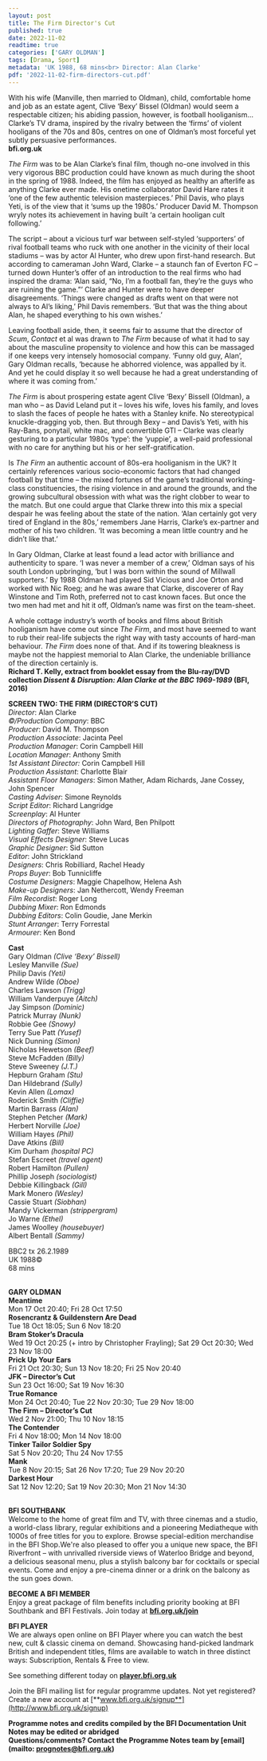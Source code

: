 ```yaml
---
layout: post
title: The Firm Director's Cut
published: true
date: 2022-11-02
readtime: true
categories: ['GARY OLDMAN']
tags: [Drama, Sport]
metadata: 'UK 1988, 68 mins<br> Director: Alan Clarke'
pdf: '2022-11-02-firm-directors-cut.pdf'
---
```


With his wife (Manville, then married to Oldman), child, comfortable home and job as an estate agent, Clive ‘Bexy’ Bissel (Oldman) would seem a respectable citizen; his abiding passion, however, is football hooliganism… Clarke’s TV drama, inspired by the rivalry between the ‘firms’ of violent hooligans of the 70s and 80s, centres on one of Oldman’s most forceful yet subtly persuasive performances.  
**bfi.org.uk**

_The Firm_ was to be Alan Clarke’s final film, though no-one involved in this very vigorous BBC production could have known as much during the shoot in the spring of 1988. Indeed, the film has enjoyed as healthy an afterlife as anything Clarke ever made. His onetime collaborator David Hare rates it ‘one of the few authentic television masterpieces.’ Phil Davis, who plays Yeti, is of the view that it ‘sums up the 1980s.’ Producer David M. Thompson wryly notes its achievement in having built ‘a certain hooligan cult following.’

The script – about a vicious turf war between self-styled ‘supporters’ of rival football teams who ruck with one another in the vicinity of their local stadiums – was by actor Al Hunter, who drew upon first-hand research. But according to cameraman John Ward, Clarke – a staunch fan of Everton FC – turned down Hunter’s offer of an introduction to the real firms who had inspired the drama: ‘Alan said, “No, I’m a football fan, they’re the guys who are ruining the game.”’ Clarke and Hunter were to have deeper disagreements. ‘Things were changed as drafts went on that were not always to Al’s liking,’ Phil Davis remembers. ‘But that was the thing about Alan, he shaped everything to his own wishes.’

Leaving football aside, then, it seems fair to assume that the director of _Scum_, _Contact_ et al was drawn to _The Firm_ because of what it had to say about the masculine propensity to violence and how this can be massaged if one keeps very intensely homosocial company. ‘Funny old guy, Alan’, Gary Oldman recalls, ‘because he abhorred violence, was appalled by it. And yet he could display it so well because he had a great understanding of where it was coming from.’

_The Firm_ is about prospering estate agent Clive ‘Bexy’ Bissell (Oldman), a man who – as David Leland put it – loves his wife, loves his family, and loves to slash the faces of people he hates with a Stanley knife. No stereotypical knuckle-dragging yob, then. But through Bexy – and Davis’s Yeti, with his Ray-Bans, ponytail, white mac, and convertible GTI – Clarke was clearly gesturing to a particular 1980s ‘type’: the ‘yuppie’, a well-paid professional with no care for anything but his or her self-gratification.

Is _The Firm_ an authentic account of 80s-era hooliganism in the UK? It certainly references various socio-economic factors that had changed football by that time – the mixed fortunes of the game’s traditional working-class constituencies, the rising violence in and around the grounds, and the growing subcultural obsession with what was the right clobber to wear to the match. But one could argue that Clarke threw into this mix a special despair he was feeling about the state of the nation. ‘Alan certainly got very tired of England in the 80s,’ remembers Jane Harris, Clarke’s ex-partner and mother of his two children. ‘It was becoming a mean little country and he didn’t like that.’

In Gary Oldman, Clarke at least found a lead actor with brilliance and authenticity to spare. ‘I was never a member of a crew,’ Oldman says of his south London upbringing, ‘but I was born within the sound of Millwall supporters.’ By 1988 Oldman had played Sid Vicious and Joe Orton and worked with Nic Roeg; and he was aware that Clarke, discoverer of Ray Winstone and Tim Roth, preferred not to cast known faces. But once the two men had met and hit it off, Oldman’s name was first on the team-sheet.

A whole cottage industry’s worth of books and films about British hooliganism have come out since _The Firm_, and most have seemed to want to rub their real-life subjects the right way with tasty accounts of hard-man behaviour. _The Firm_ does none of that. And if its towering bleakness is maybe not the happiest memorial to Alan Clarke, the undeniable brilliance of the direction certainly is.  
**Richard T. Kelly, extract from booklet essay from the Blu-ray/DVD collection _Dissent & Disruption: Alan Clarke at the BBC 1969-1989_ (BFI, 2016)**  

**SCREEN TWO: THE FIRM (DIRECTOR’S CUT)**  
_Director_: Alan Clarke  
_©/Production Company_: BBC  
_Producer_: David M. Thompson  
_Production Associate_: Jacinta Peel  
_Production Manager_: Corin Campbell Hill  
_Location Manager_: Anthony Smith  
_1st Assistant Director:_ Corin Campbell Hill  
_Production Assistant_: Charlotte Blair  
_Assistant Floor Managers_: Simon Mather, Adam Richards, Jane Cossey, John Spencer  
_Casting Adviser_: Simone Reynolds  
_Script Editor_: Richard Langridge  
_Screenplay_: Al Hunter  
_Directors of Photography_: John Ward, Ben Philpott  
_Lighting Gaffer_: Steve Williams  
_Visual Effects Designer_: Steve Lucas  
_Graphic Designer_: Sid Sutton  
_Editor_: John Strickland  
_Designers_: Chris Robilliard, Rachel Heady  
_Props Buyer_: Bob Tunnicliffe  
_Costume Designers_: Maggie Chapelhow, Helena Ash  
_Make-up Designers_: Jan Nethercott, Wendy Freeman  
_Film Recordist_: Roger Long  
_Dubbing Mixer_: Ron Edmonds  
_Dubbing Editors_: Colin Goudie, Jane Merkin  
_Stunt Arranger_: Terry Forrestal  
_Armourer_: Ken Bond  

**Cast**  
Gary Oldman _(Clive ‘Bexy’ Bissell)_  
Lesley Manville _(Sue)_  
Philip Davis _(Yeti)_  
Andrew Wilde _(Oboe)_  
Charles Lawson _(Trigg)_  
William Vanderpuye _(Aitch)_  
Jay Simpson _(Dominic)_  
Patrick Murray _(Nunk)_  
Robbie Gee _(Snowy)_  
Terry Sue Patt _(Yusef)_  
Nick Dunning _(Simon)_  
Nicholas Hewetson _(Beef)_  
Steve McFadden _(Billy)_  
Steve Sweeney _(J.T.)_  
Hepburn Graham _(Stu)_  
Dan Hildebrand _(Sully)_  
Kevin Allen _(Lomax)_  
Roderick Smith _(Cliffie)_  
Martin Barrass _(Alan)_  
Stephen Petcher _(Mark)_  
Herbert Norville _(Joe)_  
William Hayes _(Phil)_  
Dave Atkins _(Bill)_  
Kim Durham _(hospital PC)_  
Stefan Escreet _(travel agent)_  
Robert Hamilton _(Pullen)_  
Phillip Joseph _(sociologist)_  
Debbie Killingback _(Gill)_  
Mark Monero _(Wesley)_  
Cassie Stuart _(Siobhan)_  
Mandy Vickerman _(strippergram)_  
Jo Warne _(Ethel)_  
James Woolley _(housebuyer)_  
Albert Bentall _(Sammy)_  

BBC2 tx 26.2.1989  
UK 1988©  
68 mins  
<br>

**GARY OLDMAN**<br>
**Meantime**<br>
Mon 17 Oct 20:40; Fri 28 Oct 17:50<br>
**Rosencrantz & Guildenstern Are Dead**<br>
Tue 18 Oct 18:05; Sun 6 Nov 18:20<br>
**Bram Stoker’s Dracula**<br>
Wed 19 Oct 20:25 (+ intro by Christopher Frayling); Sat 29 Oct 20:30; Wed 23 Nov 18:00<br>
**Prick Up Your Ears**<br>
Fri 21 Oct 20:30; Sun 13 Nov 18:20; Fri 25 Nov 20:40<br>
**JFK – Director’s Cut**<br>
Sun 23 Oct 16:00; Sat 19 Nov 16:30<br>
**True Romance**<br>
Mon 24 Oct 20:40; Tue 22 Nov 20:30; Tue 29 Nov 18:00<br>
**The Firm – Director’s Cut**<br>
Wed 2 Nov 21:00; Thu 10 Nov 18:15<br>
**The Contender**<br>
Fri 4 Nov 18:00; Mon 14 Nov 18:00<br>
**Tinker Tailor Soldier Spy**<br>
Sat 5 Nov 20:20; Thu 24 Nov 17:55<br>
**Mank**<br>
Tue 8 Nov 20:15; Sat 26 Nov 17:20; Tue 29 Nov 20:20<br>
**Darkest Hour**<br>
Sat 12 Nov 12:20; Sat 19 Nov 20:30; Mon 21 Nov 14:30<br>
<br>

**BFI SOUTHBANK**  
Welcome to the home of great film and TV, with three cinemas and a studio, a world-class library, regular exhibitions and a pioneering Mediatheque with 1000s of free titles for you to explore. Browse special-edition merchandise in the BFI Shop.We&#39;re also pleased to offer you a unique new space, the BFI Riverfront – with unrivalled riverside views of Waterloo Bridge and beyond, a delicious seasonal menu, plus a stylish balcony bar for cocktails or special events. Come and enjoy a pre-cinema dinner or a drink on the balcony as the sun goes down.  

**BECOME A BFI MEMBER**  
Enjoy a great package of film benefits including priority booking at BFI Southbank and BFI Festivals. Join today at [**bfi.org.uk/join**](http://www.bfi.org.uk/join)  

**BFI PLAYER**  
 We are always open online on BFI Player where you can watch the best new, cult &amp; classic cinema on demand. Showcasing hand-picked landmark British and independent titles, films are available to watch in three distinct ways: Subscription, Rentals &amp; Free to view.  

See something different today on [**player.bfi.org.uk**](https://player.bfi.org.uk)  

Join the BFI mailing list for regular programme updates. Not yet registered? Create a new account at [**www.bfi.org.uk/signup**](http://www.bfi.org.uk/signup)

**Programme notes and credits compiled by the BFI Documentation Unit  
Notes may be edited or abridged  
Questions/comments? Contact the Programme Notes team by [email](mailto: prognotes@bfi.org.uk)**

